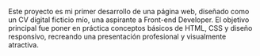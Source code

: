 Este proyecto es mi primer desarrollo de una página web, diseñado como un CV digital ficticio mío, una aspirante a Front-end Developer. El objetivo principal fue poner en práctica conceptos básicos de HTML, CSS y diseño responsivo, recreando una presentación profesional y visualmente atractiva.
